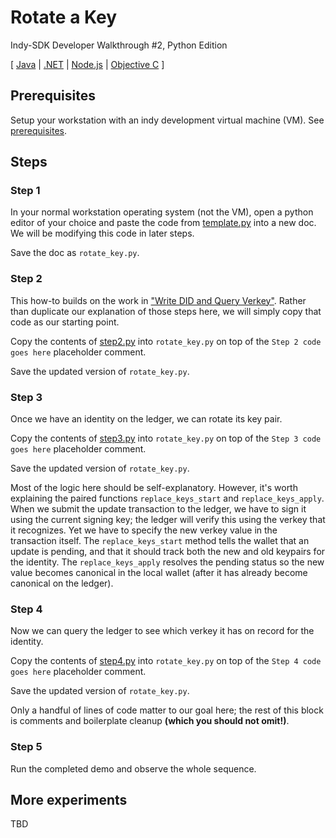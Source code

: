 # Rotate a Key

Indy-SDK Developer Walkthrough #2, Python Edition

[ [Java](../java/README.md) | [.NET](../../not-yet-written.md) | [Node.js](../../not-yet-written.md) | [Objective C](../../not-yet-written.md) ]


## Prerequisites

Setup your workstation with an indy development virtual machine (VM). See [prerequisites](../../prerequisites.md).

## Steps

### Step 1

In your normal workstation operating system (not the VM), open a python editor of your
choice and paste the code from [template.py](template.py)
into a new doc. We will be modifying this code in later steps.

Save the doc as `rotate_key.py`.

### Step 2

This how-to builds on the work in
["Write DID and Query Verkey"](../write-did-and-query-verkey/python/README.md).
Rather than duplicate our explanation of those steps here, we will simply
copy that code as our starting point.

Copy the contents of [step2.py](step2.py) into
`rotate_key.py` on top of the `Step 2 code goes here` placeholder comment.

Save the updated version of `rotate_key.py`.

### Step 3

Once we have an identity on the ledger, we can rotate its key pair.

Copy the contents of [step3.py](step3.py) into
`rotate_key.py` on top of the `Step 3 code goes here` placeholder comment.

Save the updated version of `rotate_key.py`.

Most of the logic here should be self-explanatory. However, it's worth
explaining the paired functions `replace_keys_start` and `replace_keys_apply`.
When we submit the update transaction to the ledger, we have to sign it
using the current signing key; the ledger will verify this using the
verkey that it recognizes. Yet we have to specify the new verkey value
in the transaction itself. The `replace_keys_start` method tells the wallet
that an update is pending, and that it should track both the new and old keypairs
for the identity. The `replace_keys_apply` resolves the pending status
so the new value becomes canonical in the local wallet (after it has
already become canonical on the ledger).

### Step 4

Now we can query the ledger to see which verkey it has on record for the
identity.

Copy the contents of [step4.py](step4.py) into
`rotate_key.py` on top of the `Step 4 code goes here` placeholder comment.

Save the updated version of `rotate_key.py`.

Only a handful of lines of code matter to our goal here; the rest of this
block is comments and boilerplate cleanup **(which you should not omit!)**.

### Step 5

Run the completed demo and observe the whole sequence.

## More experiments

TBD

